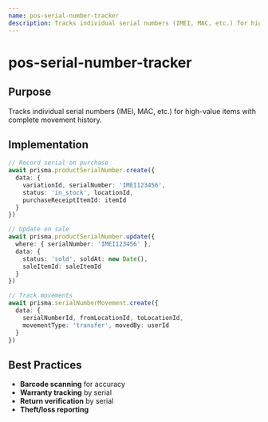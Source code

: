 ```yaml
---
name: pos-serial-number-tracker
description: Tracks individual serial numbers (IMEI, MAC, etc.) for high-value items with complete movement histo
---
```


# pos-serial-number-tracker

## Purpose
Tracks individual serial numbers (IMEI, MAC, etc.) for high-value items with complete movement history.

## Implementation
```typescript
// Record serial on purchase
await prisma.productSerialNumber.create({
  data: {
    variationId, serialNumber: 'IMEI123456',
    status: 'in_stock', locationId,
    purchaseReceiptItemId: itemId
  }
})

// Update on sale
await prisma.productSerialNumber.update({
  where: { serialNumber: 'IMEI123456' },
  data: {
    status: 'sold', soldAt: new Date(),
    saleItemId: saleItemId
  }
})

// Track movements
await prisma.serialNumberMovement.create({
  data: {
    serialNumberId, fromLocationId, toLocationId,
    movementType: 'transfer', movedBy: userId
  }
})
```

## Best Practices
- **Barcode scanning** for accuracy
- **Warranty tracking** by serial
- **Return verification** by serial
- **Theft/loss reporting**
